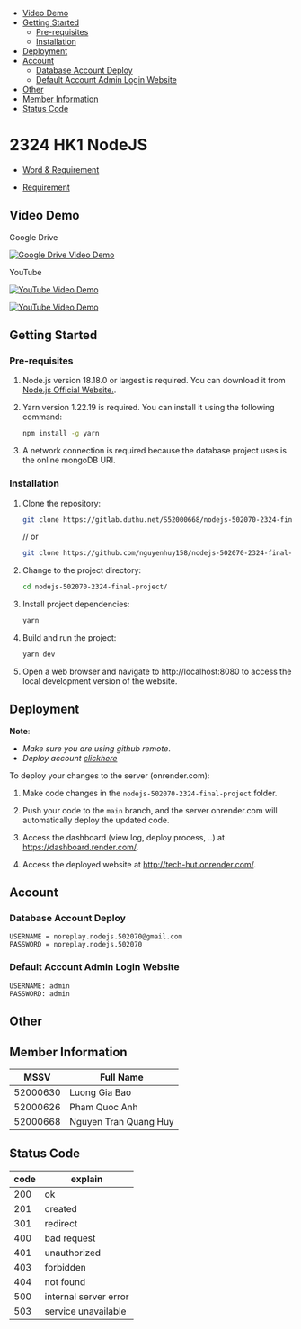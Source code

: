 <!-- vscode-markdown-toc -->
* [Video Demo](#VideoDemo)
* [Getting Started](#GettingStarted)
	* [Pre-requisites](#Pre-requisites)
	* [Installation](#Installation)
* [Deployment](#Deployment)
* [Account](#Account)
	* [Database Account Deploy](#DatabaseAccountDeploy)
	* [Default Account Admin Login Website](#DefaultAccountAdminLoginWebsite)
* [Other](#Other)
* [Member Information](#MemberInformation)
* [Status Code](#StatusCode)

<!-- vscode-markdown-toc-config
	numbering=false
	autoSave=true
	/vscode-markdown-toc-config -->
<!-- /vscode-markdown-toc -->

# 2324 HK1 NodeJS

-   [Word & Requirement](https://docs.google.com/document/d/18qz7kYLfw5KGSXSY8gE0WBfDcJHhPkkWN8lmfBqbEag/edit#heading=h.us8o10oowfcd)

-   [Requirement](https://docs.google.com/document/d/13biAcC49Pkg3FuyOmL-IW5c5hTNQRvzO/edit)

## <a name='VideoDemo'></a>Video Demo


Google Drive

[![Google Drive Video Demo](https://img.shields.io/badge/Watch%20on%20Google%20Drive-blue?style=for-the-badge)](https://drive.google.com/file/d/13mMz-JH4K1aLe2aAErt-ZSIfHj3XwBiD)

YouTube

[![YouTube Video Demo](https://img.shields.io/badge/Watch%20on%20YouTube-red?style=for-the-badge)](https://www.youtube.com/watch?v=70pBcqTH8Gw)

[![YouTube Video Demo](https://img.youtube.com/vi/70pBcqTH8Gw/0.jpg)](https://www.youtube.com/watch?v=70pBcqTH8Gw)


## <a name='GettingStarted'></a>Getting Started

### <a name='Pre-requisites'></a>Pre-requisites

1. Node.js version 18.18.0 or largest is required. You can download it from [Node.js Official Website.](https://nodejs.org/en/).

2. Yarn version 1.22.19 is required. You can install it using the following command:

    ```bash
    npm install -g yarn
    ```

3. A network connection is required because the database project uses is the online mongoDB URI.

### <a name='Installation'></a>Installation

1. Clone the repository:
    ```bash
    git clone https://gitlab.duthu.net/S52000668/nodejs-502070-2324-final-project
    ```
    // or
    ```bash
    git clone https://github.com/nguyenhuy158/nodejs-502070-2324-final-project
    ```
2. Change to the project directory:
    ```bash
    cd nodejs-502070-2324-final-project/
    ```
3. Install project dependencies:
    ```bash
    yarn
    ```
4. Build and run the project:
    ```bash
    yarn dev
    ```
5. Open a web browser and navigate to http://localhost:8080 to access the local development version of the website.

## <a name='Deployment'></a>Deployment

**Note**:

-   _Make sure you are using github remote_.
-   _Deploy account [clickhere](#databaseaccountdeploy)_

To deploy your changes to the server (onrender.com):

1. Make code changes in the `nodejs-502070-2324-final-project` folder.

2. Push your code to the `main` branch, and the server onrender.com will automatically deploy the updated code.

3. Access the dashboard (view log, deploy process, ..) at https://dashboard.render.com/.

4. Access the deployed website at http://tech-hut.onrender.com/.

## <a name='Account'></a>Account

### <a name='DatabaseAccountDeploy'></a>Database Account Deploy

```
USERNAME = noreplay.nodejs.502070@gmail.com
PASSWORD = noreplay.nodejs.502070
```

### <a name='DefaultAccountAdminLoginWebsite'></a>Default Account Admin Login Website

```
USERNAME: admin
PASSWORD: admin
```

## <a name='Other'></a>Other

## <a name='MemberInformation'></a>Member Information

| MSSV     | Full Name             |
| -------- | --------------------- |
| 52000630 | Luong Gia Bao         |
| 52000626 | Pham Quoc Anh         |
| 52000668 | Nguyen Tran Quang Huy |

## <a name='StatusCode'></a>Status Code

| code | explain               |
| ---- | --------------------- |
| 200  | ok                    |
| 201  | created               |
| 301  | redirect              |
| 400  | bad request           |
| 401  | unauthorized          |
| 403  | forbidden             |
| 404  | not found             |
| 500  | internal server error |
| 503  | service unavailable   |

